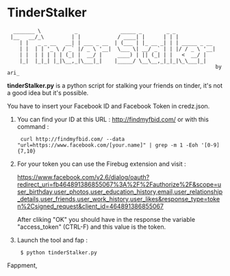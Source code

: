 # TinderStalker
```
  _______ \           _              _____ _        _ _             
 |__   __/_\         | |            / ____| |      | | |            
    | |   _ _ __   __| | ___ _ __  | (___ | |_ __ _| | | _____ _ __ 
    | |  | | '_ \ / _` |/ _ \ '__|  \___ \| __/ _` | | |/ / _ \ '__|
    | |  | | | | | (_| |  __/ |     ____) | || (_| | |   <  __/ |   
    |_|  |_|_| |_|\__,_|\___|_|    |_____/ \__\__,_|_|_|\_\___|_|   
                                                                    by ari_
```


**tinderStalker.py** is a python script for stalking your friends on tinder, it's not a good idea but it's possible.


You have to insert your Facebook ID and Facebook Token in credz.json.

1. You can find your ID at this URL : http://findmyfbid.com/ or with this command : 
      
        curl http://findmyfbid.com/ --data "url=https://www.facebook.com/[your.name]" | grep -m 1 -Eoh '[0-9]{7,10}
      
2. For your token you can use the Firebug extension and visit :

    https://www.facebook.com/v2.6/dialog/oauth?redirect_uri=fb464891386855067%3A%2F%2Fauthorize%2F&scope=user_birthday,user_photos,user_education_history,email,user_relationship_details,user_friends,user_work_history,user_likes&response_type=token%2Csigned_request&client_id=464891386855067

    After cliking "OK" you should have in the response the variable "access_token" (CTRL-F) and this value is the token. 

3. Launch the tool and fap :

        $ python tinderStalker.py
    
Fappment,
